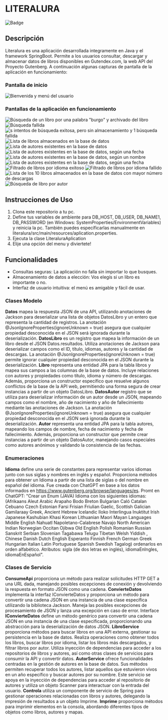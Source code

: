 # LITERALURA
![Badge](./imagen/badge%20literalura.png)

## Descripción
Literalura es una aplicación desarrollada integramente en Java y el framework SpringBoot.
Permite a los usuarios consultar, descargar y almacenar datos de libros disponibles en Gutendex.com, la web API del Proyecto Gutenberg.
A continuación algunas capturas de pantalla de la aplicación en funcionamiento:
### Pantalla de inicio
![Bienvenida y menú del usuario](./imagen/Screenshot_0.jpg)
### Pantallas de la aplicación en funcionamiento
![Búsqueda de un libro por una palabra "burgo" y archivado del libro](./imagen/Screenshot_1a.jpg)
![Búsqueda fallida](./imagen/Screenshot_1b.jpg)
![s intentos de búsqueda exitosa, pero sin almacenamiento y 1 búsqueda fallida](./imagen/Screenshot_1c.jpg)
![Lista de libros almacenados en la base de datos](./imagen/Screenshot_2.jpg)
![Lista de autores existentes en la base de datos](./imagen/Screenshot_3.jpg)
![Lista de autores existentes en la base de datos, según una fecha](./imagen/Screenshot_4.jpg)
![Lista de autores existentes en la base de datos, según un nombre](./imagen/Screenshot_5.jpg)
![Lista de autores existentes en la base de datos, según una fecha](./imagen/Screenshot_4.jpg)
![Filtrado de libros por idioma exitoso](./imagen/Screenshot_6a.jpg)
![Filtrado de libros por idioma fallido](./imagen/Screenshot_6b.jpg)
![Lista de los 10 libros almacenados en la base de datos con mayor número de descargas](./imagen/Screenshot_7.jpg)
![Búsqueda de libro por autor](./imagen/Screenshot_8.jpg)

## Instrucciones de Uso
1. Clona este repositorio a tu pc.
2. Define tus variables de ambiente para DB_HOST, DB_USER, DB_NAME1, DB_PASSWORD (en Windows: SystemProperties/EnvironmentVariables) y reinicia la pc.
También puedes específicarlas manualmente en literalura/src/main/resources/aplication.properties.
3. Ejecuta la clase LiteraluraAplication
4. Elije una opción del menu y diviertete!

## Funcionalidades
- Consultas seguras: La aplicación no falla sin importar lo que busques.
- Almacenamiento de datos a elección: Vos elegís si un libro es importante o no.
- Interfaz de usuario intuitiva: el menú es amigable y fácil de usar.

### Clases Modelo
**Datos** mapea la respuesta JSON de una API, utilizando anotaciones de Jackson para deserializar una lista de objetos DatosLibro y un entero que representa la cantidad de registros. 
La anotación @JsonIgnoreProperties(ignoreUnknown = true) asegura que cualquier propiedad desconocida en el JSON será ignorada durante la deserialización.
**DatosLibro** es un registro que mapea la información de un libro desde el JSON Datos.resultados. 
Utiliza anotaciones de Jackson para deserializar campos como el ID, título, idiomas, autores y la cantidad de descargas. 
La anotación @JsonIgnoreProperties(ignoreUnknown = true) permite ignorar cualquier propiedad desconocida en el JSON durante la deserialización.
**Libro** representa una entidad JPA para la tabla libros y mapea sus campos a las columnas de la base de datos. 
Incluye relaciones con autores y propiedades como título, idioma y número de descargas. 
Además, proporciona un constructor específico que resuelve algunos conflictos de la base de la API web, permitiendo una forma segura de crear instancias a partir de un objeto DatosLibro.
**DatosAutor** registro que se utiliza para deserializar información de un autor desde un JSON, mapeando campos como el nombre, año de nacimiento y año de fallecimiento mediante las anotaciones de Jackson.
La anotación @JsonIgnoreProperties(ignoreUnknown = true) asegura que cualquier propiedad desconocida en el JSON será ignorada durante la deserialización.
**Autor** representa una entidad JPA para la tabla autores, mapeando los campos de nombre, fecha de nacimiento y fecha de fallecimiento. 
Además, proporciona un constructor que permite crear instancias a partir de un objeto DatosAutor, manejando casos especiales como autores anónimos y validando la consistencia de las fechas.

### Enumeraciones
**Idioma** define una serie de constantes para representar varios idiomas junto con sus siglas y nombres en inglés y español.
Proporciona métodos para obtener un Idioma a partir de una lista de siglas o del nombre en español del idioma.
Fue creada con ChatGPT en base a los datos informados en https://www.gutenberg.org/browse/languages/es.
Promt en ChatGPT: "Crear un Enum (JAVA)  Idioma con los siguientes idiomas: (Afrikaans  Aleut  Arabic  Arapaho  Bodo  Breton  Bulgarian  Caló  Catalan  Cebuano  Czech  Estonian  Farsi  Frisian  Friulian  Gaelic, Scottish  Galician  Gamilaraay  Greek, Ancient  Hebrew  Icelandic  Iloko  Interlingua  Inuktitut  Irish  Japanese  Kashubian  Khasi  Korean  Lithuanian  Maori  Mayan Languages  Middle English  Nahuatl  Napoletano-Calabrese  Navajo  North American Indian  Norwegian  Occitan  Ojibwa  Old English  Polish  Romanian  Russian  Sanskrit  Serbian  Slovenian  Tagabawa  Telugu  Tibetan  Welsh  Yiddish ,  Chinese  Danish  Dutch  English  Esperanto  Finnish  French  German  Greek  Hungarian  Italian  Latin  Portuguese  Spanish  Swedish  Tagalog) 
ordenarlos en orden alfabético. Atributos: sigla (de dos letras en inglés), idiomaEnIngles, idiomaEnEspañol".


### Clases de Servicio
**ConsumeApi** proporciona un método para realizar solicitudes HTTP GET a una URL dada, manejando posibles excepciones de conexión y devolviendo la respuesta en formato JSON como una cadena.
**ConvierteDatos**  implementa la interfaz IConvierteDatos y proporciona un método para convertir una cadena JSON en una instancia de una clase específica utilizando la biblioteca Jackson. 
Maneja las posibles excepciones de procesamiento de JSON y lanza una excepción en caso de error.
Interface **IConvierteDatos** define un método genérico para convertir una cadena JSON en una instancia de una clase especificada, proporcionando una abstracción para la deserialización de datos JSON.
**LibroService** proporciona métodos para buscar libros en una API externa, gestionar su persistencia en la base de datos. 
Realiza operaciones como obtener todos los libros, buscar libros por idioma, listar los libros más descargados, y filtrar libros por autor. 
Utiliza inyección de dependencias para acceder a los repositorios de libros y autores, así como otras clases de servicios para consumir la API y convertir datos.
**AutorService**  ofrece funcionalidades centradas en la gestión de autores en la base de datos. 
Sus métodos permiten recuperar todos los autores, listar aquellos que estuvieron vivos en un año específico y buscar autores por su nombre. 
Este servicio se apoya en la inyección de dependencias para acceder al repositorio de autores y utiliza un objeto Scanner para interactuar con la entrada del usuario.
**Controla** utiliza un componente de servicio de Spring para gestionar operaciones relacionadas con libros y autores, delegando la impresión de resultados a un objeto Imprime.
**Imprime** proporciona métodos para imprimir elementos en la consola, abordando diferentes tipos de objetos como libros, autores y mapas.


